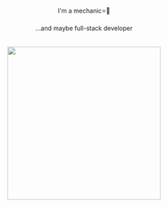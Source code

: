 <div align="center">I'm a mechanic⭐🤖</div>
<br/>
<div align="center">...and maybe full-stack developer</div>
<br/><br/>
<div align="center">
  <img src="https://media1.tenor.com/m/B-FTHsp-V20AAAAC/bh187-secret-life-of-pets.gif" align="center" height="350" />
</div>

<!--
- 🔭 I’m currently working on ...
- 🌱 I’m currently learning ...
- 👯 I’m looking to collaborate on ...
- 🤔 I’m looking for help with ...
- 💬 Ask me about ...
- 📫 How to reach me: ...
- 😄 Pronouns: ...
- ⚡ Fun fact: ...
-->
